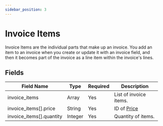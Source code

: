 ```yaml
---
sidebar_position: 3
---
```


# Invoice Items

Invoice Items are the individual parts that make up an invoice. You add an item to an invoice when you create or update it with an invoice field, and then it becomes part of the invoice as a line item within the invoice's lines.

## Fields

| Field Name                | Type    | Required | Description                |
|---------------------------|---------|----------|----------------------------|
| invoice_items             | Array   | Yes      | List of invoice items.     |
| invoice_items[].price     | String  | Yes      | ID of [Price](prices.md)           |
| invoice_items[].quantity  | Integer | Yes      | Quantity of items.         |
